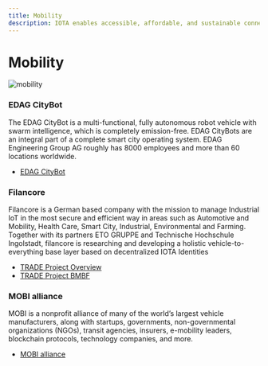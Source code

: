 ```yaml
---
title: Mobility
description: IOTA enables accessible, affordable, and sustainable connected mobility.
---
```


# Mobility

![mobility](/img/participate/use-cases/mobility.png)

### EDAG CityBot

The EDAG CityBot is a multi-functional, fully autonomous robot vehicle with swarm intelligence, which is completely emission-free. EDAG CityBots are an integral part of a complete smart city operating system. EDAG Engineering Group AG roughly has 8000 employees and more than 60 locations worldwide.

- [EDAG CityBot](https://www.edag-citybot.de/en/)

### Filancore

Filancore is a German based company with the mission to manage Industrial IoT in the most secure and efficient way in areas such as Automotive and Mobility, Health Care, Smart City, Industrial, Environmental and Farming. Together with its partners ETO GRUPPE and Technische Hochschule Ingolstadt, filancore is researching and developing a holistic vehicle-to-everything base layer based on decentralized IOTA Identities

- [TRADE Project Overview](https://filancoregmbh.medium.com/distributed-ledger-technology-for-automotive-cyber-systems-6eabb8196efb)
- [TRADE Project BMBF](https://www.forschung-it-sicherheit-kommunikationssysteme.de/projekte/trade)

### MOBI alliance

MOBI is a nonprofit alliance of many of the world’s largest vehicle manufacturers, along with startups, governments, non-governmental organizations (NGOs), transit agencies, insurers, e-mobility leaders, blockchain protocols, technology companies, and more.

- [MOBI alliance](https://dlt.mobi/community/)
